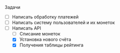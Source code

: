 Задачи
* [ ] Написать обработку платежей
* [ ] Написать систему пользователей и их монеток
* [ ] Написать API
  * [ ] Списание монеток
  * [x] Установка нового счёта
  * [x] Получения таблицы рейтинга